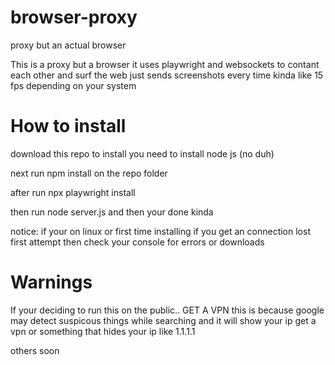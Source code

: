 # browser-proxy
proxy but an actual browser

This is a proxy but a browser it uses playwright and websockets to contant each other and surf the web
just sends screenshots every time kinda like 15 fps depending on your system
# How to install
download this repo
to install you need to install node js (no duh)

next run npm install on the repo folder

after run npx playwright install

then run node server.js and then your done kinda

notice: if your on linux or first time installing if you get an connection lost first attempt then check your console for errors or downloads
# Warnings
If your deciding to run this on the public.. GET A VPN
this is because google may detect suspicous things while searching and it will show your ip
get a vpn or something that hides your ip like 1.1.1.1

others soon

